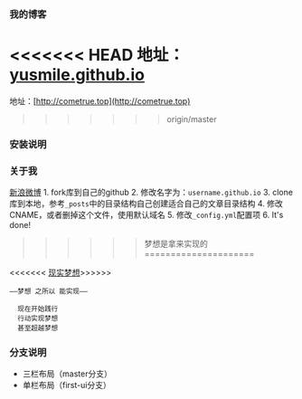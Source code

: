 ﻿### 我的博客

<<<<<<< HEAD
地址：[yusmile.github.io](http://yusmile.github.io)
=======
地址：[http://cometrue.top](http://cometrue.top)

>>>>>>> origin/master

### 安装说明
### 关于我
 [新浪微博](http://weibo.com/1419491963)
	1. fork库到自己的github
		2. 修改名字为：`username.github.io`
	3. clone库到本地，参考`_posts`中的目录结构自己创建适合自己的文章目录结构
		4. 修改CNAME，或者删掉这个文件，使用默认域名
	5. 修改`_config.yml`配置项
		6. It's done!

>>>>>>梦想是拿来实现的
=====================

<<<<<<< [现实梦想](http://cometrue.top)>>>>>>
 
 

`——梦想 之所以 能实现——`

      现在开始践行
      行动实现梦想
      甚至超越梦想


### 分支说明

- 三栏布局（master分支）
- 单栏布局（first-ui分支）

